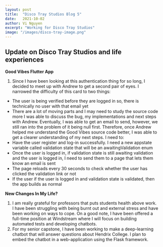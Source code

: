 ```yaml
---
layout: post
title:  "Disco Tray Studios Blog 5"
date:   2021-10-02
author: Vi Nguyen
excerpt: "Working for Disco Tray Studios"
image: "/images/disco-tray-image.png"
---
```

## Update on Disco Tray Studios and life experiences

**Good Vibes Flutter App**
  1. Since I have been looking at this authentication thing for so long, I decided to meet up with Andrew to get a second pair of eyes. I narrowed the difficulty of this card to two things:
  - The user is being verified before they are logged in so, there is technically no user with that email yet
  - There are a lot of moving parts and I may need to study the source code more
  I was able to discuss the bug, my implementations and next steps with Andrew. Eventually, I was able to get an email to send, however, we still ran into the problem of it being null first. Therefore, once Andrew helped me understand the Good Vibes source code better, I was able to get a clearer understanding of my next steps.
  I need to: 
  - Have the user register and log-in successfully. I need a new appstate variable called validation state that will be an awaitingValidation enum
  - Once the user is logged in, if validation state is still awaiting validation and the user is logged in, I need to send them to a page that lets them know an email is sent
  - The page reloads every 30 seconds to check whether the user has clicked the validation link or not
  - If the user if the user is logged in and validation state is validated, then the app builds as normal 
  

**New Changes In My Life?**
  1. I am really grateful for professors that puts students health above work. I have been struggling with being burnt out and external stress and have been working on ways to cope. On a good note, I have been offered a full-time position at Windstream where I will focus on building automated tests and developing chatbots. 
  2. For my senior capstone, I have been working to make a deep-learning chatbot that will answer questions about Hendrix College. I plan to embed the chatbot in a web-application using the Flask framework.

